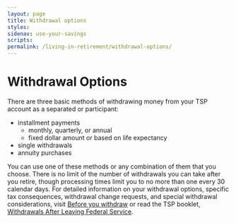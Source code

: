 ```yaml
---
layout: page
title: Withdrawal options
styles:
sidenav: use-your-savings
scripts:
permalink: /living-in-retirement/withdrawal-options/
---
```


# Withdrawal Options

There are three basic methods of withdrawing money from your TSP account as a separated or participant: 
+ installment payments
    + monthly, quarterly, or annual
    + fixed dollar amount or based on life expectancy
+ single withdrawals
+ annuity purchases

You can use one of these methods or any combination of them that you choose. There is no limit of the number of withdrawals you can take after you retire, though processing times limit you to no more than one every 30 calendar days.
For detailed information on your withdrawal options, specific tax consequences, withdrawal change requests, and special withdrawal considerations, visit [Before you withdraw](https://beta.tsp.gov/living-in-retirement/before-you-withdraw/) or read the TSP booklet, [Withdrawals After Leaving Federal Service](https://www.tsp.gov/PDF/formspubs/tspbk02.pdf).

